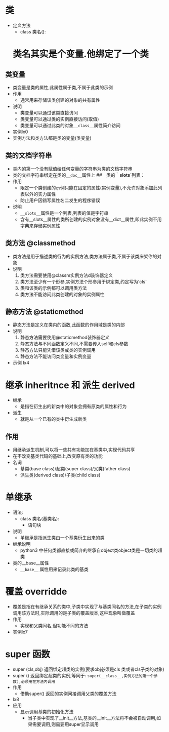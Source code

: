 # 类
- 定义方法
    - class 类名():
    # 类名其实是个变量.他绑定了一个类

## 类变量
- 类变量是类的属性,此属性属于类,不属于此类的示例
- 作用
    - 通常用来存储该类创建的对象的共有属性
- 说明
    - 类变量可以通过该类直接访问
    - 类变量可以通过类的实例直接访问(取值)
    - 类变量可以通过此类的对象`__class__`属性简介访问
- 实例lx0
- 实例方法和类方法都是类的变量(类变量)
## 类的文档字符串
- 类内的第一个没有赋值给任何变量的字符串为类的文档字符串
- 类的文档字符串绑定在类的`__doc__`属性上
##　类的｀__slots__`列表：
- 作用
    - 限定一个类创建的示例只能在固定的属性(实例变量),不允许对象添加此列表以外的实力属性
    - 防止用户因错写属性名二发生的程序错误
- 说明
    - `__slots__`属性是一个列表,列表的值是字符串
    - 含有__slots__属性的类所创建的实例对象没有__dict__属性,即此实例不用字典来存储实例属性

## 类方法 @classmethod
- 类方法是用于描述类的行为的实例方法,类方法属于类,不属于该类床架你的对象
- 说明
    1. 类方法需要使用@classm实例方法d装饰器定义
    2. 类方法至少有一个形参,实例方法个形参用于绑定类,约定写为'cls'
    3. 类和该类的示例都可以调用类方法
    4. 类方法不能访问此类创建的对象的实例属性

## 静态方法 @staticmethod
- 静态方法是定义在类内的函数,此函数的作用域是类的内部
- 说明
    1. 静态方法需要使用@staticmethod装饰器定义
    2. 静态方法与不同函数定义不同,不需要传入self和cls参数
    3. 静态方法只能凭借该类或类的实例调用
    4. 静态方法不能访问类变量和实例变量
- 示例 lx4

# 继承 inheritnce 和 派生 derived
- 继承
    - 是指在衍生出的新类中的对象会拥有原类的属性和行为
- 派生
    - 就是从一个已有的类中衍生成新类

## 作用 
- 用继承派生机制,可以将一些共有功能加在基类中,实现代码共享
- 在不改变基类代码的基础上,改变原有类的功能
- 名词
    - 基类(base class)/超类(super class)/父类(father class)
    - 派生类(derived class)/子类(child class)
# 单继承
- 语法:
    - class 类名(基类名):
        - 语句块
- 说明
    - 单继承是指派生类由一个基类衍生出来的类
- 继承说明
    - python3 中任何类都直接或简介的继承自object类object类是一切类的超类
- 类的__base__属性
    - `__base__` 属性用来记录此类的基类


# 覆盖 overridde
- 覆盖是指在有继承关系的类中,子类中实现了与基类同名的方法,在子类的实例调用该方法时,实际调用的是子类的覆盖版本,这种现象叫做覆盖
- 作用
    - 实现和父类同名,但功能不同的方法
- 实例lx7

# super 函数
- super (cls,obj) 返回绑定超类的实例(要求obj必须是cls 类或者cls子类的对象)
- super ()        返回绑定超类的实例,等同于: `super(__class__,实例方法的第一个参数),必须用在方法内调用`
- 作用
    - 借助super() 返回的实例间接调用父类的覆盖方法
- lx8
- 应用
    - 显示调用基类的初始化方法
        - 当子类中实现了__init__方法,基类的__init__方法将不会被自动调用,如果需要调用,则需要用super显示调用